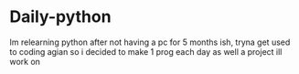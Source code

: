 # Daily-python

Im relearning python after not having a pc for 5 months ish, tryna get used to coding agian so i decided to make 1 prog each day as well a project ill work on
